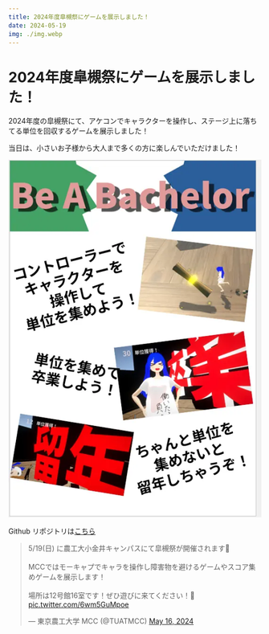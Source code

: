 ```yaml
---
title: 2024年度皐槻祭にゲームを展示しました！
date: 2024-05-19
img: ./img.webp
---
```

# 2024年度皐槻祭にゲームを展示しました！

2024年度の皐槻祭にて、アケコンでキャラクターを操作し、ステージ上に落ちてる単位を回収するゲームを展示しました！

当日は、小さいお子様から大人まで多くの方に楽しんでいただけました！

![image](./image.webp)

Github リポジトリは[こちら](https://github.com/tuatmcc/BeABachelor)

<blockquote class="twitter-tweet"><p lang="ja" dir="ltr">5/19(日) に農工大小金井キャンパスにて皐槻祭が開催されます🎉<br><br>MCCではモーキャプでキャラを操作し障害物を避けるゲームやスコア集めゲームを展示します！<br><br>場所は12号館16室です！ぜひ遊びに来てください！🙌 <a href="https://t.co/6wm5GuMpoe">pic.twitter.com/6wm5GuMpoe</a></p>&mdash; 東京農工大学 MCC (@TUATMCC) <a href="https://twitter.com/TUATMCC/status/1791041039433941067?ref_src=twsrc%5Etfw">May 16, 2024</a></blockquote> <script async src="https://platform.twitter.com/widgets.js" charset="utf-8"></script>
